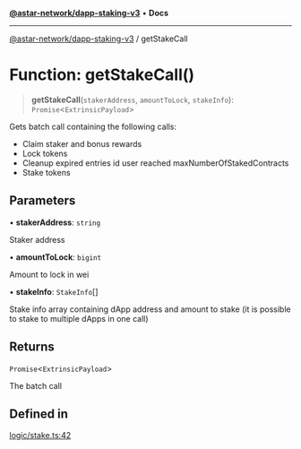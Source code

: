 [**@astar-network/dapp-staking-v3**](../README.md) • **Docs**

***

[@astar-network/dapp-staking-v3](../globals.md) / getStakeCall

# Function: getStakeCall()

> **getStakeCall**(`stakerAddress`, `amountToLock`, `stakeInfo`): `Promise`\<`ExtrinsicPayload`\>

Gets batch call containing the following calls:
 - Claim staker and bonus rewards
 - Lock tokens
 - Cleanup expired entries id user reached maxNumberOfStakedContracts
 - Stake tokens

## Parameters

• **stakerAddress**: `string`

Staker address

• **amountToLock**: `bigint`

Amount to lock in wei

• **stakeInfo**: `StakeInfo`[]

Stake info array containing dApp address and amount to stake (it is possible to stake to multiple dApps in one call)

## Returns

`Promise`\<`ExtrinsicPayload`\>

The batch call

## Defined in

[logic/stake.ts:42](https://github.com/AstarNetwork/dapp-staking/blob/0eeb0e659e92439d12d988aa8e04d80fa51d55f9/packages/astar-dapp-staking-v3/src/logic/stake.ts#L42)
